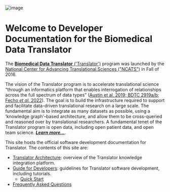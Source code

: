 ![image](../img/translator-banner.jpg)

# Welcome to Developer Documentation for the Biomedical Data Translator

The [**Biomedical Data Translator** ('Translator')](https://ncats.nih.gov/translator)  program was launched by the
[National Center for Advancing Translational Sciences ("NCATS")](https://ncats.nih.gov) in Fall of 2016. 

The vision of the Translator program is to accelerate translational science “through an informatics platform that 
enables interrogation of relationships across the full spectrum of data types” ([Austin et al. 2019; BDTC 2919a/b;
Fecho _et al._ 2022](about/index.md#references)). The goal is to build the infrastructure required to support and 
facilitate data-driven translational research on a large scale. The fundamental aim is to integrate as many datasets
as possible, using a ‘knowledge graph’–based architecture, and allow them to be cross-queried and reasoned over by
translational researchers. A fundamental tenet of the Translator program is open data, including open patient data,
and open team science. [_**Learn more...**_](about/index.md).

This site hosts the official software development documentation for Translator. The contents of this site are:

- [Translator Architecture](architecture/index.md): overview of the Translator knowledge integration platform.
- [Guide for Developers](guide-for-developers): guidelines for Translator software development, including tutorials.
    - [Quick Start](guide-for-developers/quickstart.md)
- [Frequently Asked Questions](faq.md)